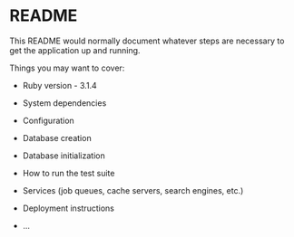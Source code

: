 # README

This README would normally document whatever steps are necessary to get the
application up and running.

Things you may want to cover:

* Ruby version - 3.1.4

* System dependencies

* Configuration

* Database creation

* Database initialization

* How to run the test suite

* Services (job queues, cache servers, search engines, etc.)

* Deployment instructions
* ...
